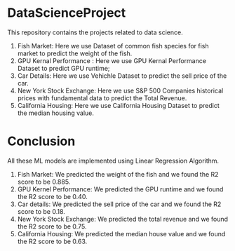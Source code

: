 # DataScienceProject
This repository contains the projects related to data science.
1. Fish Market: Here we use Dataset of common fish species for fish market to predict the weight of the fish.
2. GPU Kernal Performance : Here we use GPU Kernal Performance Dataset to predict GPU runtime;
3. Car Details: Here we use Vehichle Dataset to predict the sell price of the car.
4. New York Stock Exchange: Here we use S&P 500 Companies historical prices with fundamental data to predict the Total Revenue.
5. California Housing: Here we use California Housing Dataset to predict the median housing value.
# Conclusion
All these ML models are implemented using Linear Regression Algorithm.
1. Fish Market: We predicted the weight of the fish and we found the R2 score to be 0.885.
2. GPU Kernel Performance: We predicted the GPU runtime and we found the R2 score to be 0.40.
3. Car details: We predicted the sell price of the car and we found the R2 score to be 0.18.
4. New York Stock Exchange: We predicted the total revenue and we found the R2 score to be 0.75.
5. California Housing: We predicted the median house value and we found the R2 score to be 0.63.
